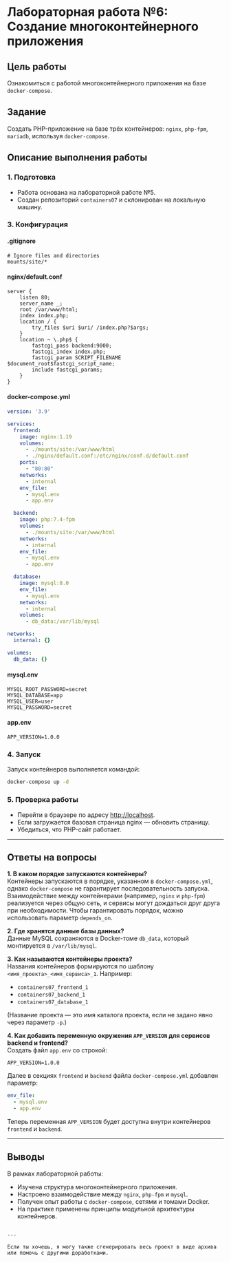 # Лабораторная работа №6: Создание многоконтейнерного приложения

## Цель работы
Ознакомиться с работой многоконтейнерного приложения на базе `docker-compose`.

## Задание
Создать PHP-приложение на базе трёх контейнеров: `nginx`, `php-fpm`, `mariadb`, используя `docker-compose`.

## Описание выполнения работы

### 1. Подготовка
- Работа основана на лабораторной работе №5.
- Создан репозиторий `containers07` и склонирован на локальную машину.

### 3. Конфигурация

#### .gitignore
```gitignore
# Ignore files and directories
mounts/site/*
```

#### nginx/default.conf
```nginx
server {
    listen 80;
    server_name _;
    root /var/www/html;
    index index.php;
    location / {
        try_files $uri $uri/ /index.php?$args;
    }
    location ~ \.php$ {
        fastcgi_pass backend:9000;
        fastcgi_index index.php;
        fastcgi_param SCRIPT_FILENAME $document_root$fastcgi_script_name;
        include fastcgi_params;
    }
}
```

#### docker-compose.yml
```yaml
version: '3.9'

services:
  frontend:
    image: nginx:1.19
    volumes:
      - ./mounts/site:/var/www/html
      - ./nginx/default.conf:/etc/nginx/conf.d/default.conf
    ports:
      - "80:80"
    networks:
      - internal
    env_file:
      - mysql.env
      - app.env

  backend:
    image: php:7.4-fpm
    volumes:
      - ./mounts/site:/var/www/html
    networks:
      - internal
    env_file:
      - mysql.env
      - app.env

  database:
    image: mysql:8.0
    env_file:
      - mysql.env
    networks:
      - internal
    volumes:
      - db_data:/var/lib/mysql

networks:
  internal: {}

volumes:
  db_data: {}
```

#### mysql.env
```env
MYSQL_ROOT_PASSWORD=secret
MYSQL_DATABASE=app
MYSQL_USER=user
MYSQL_PASSWORD=secret
```

#### app.env
```env
APP_VERSION=1.0.0
```

### 4. Запуск
Запуск контейнеров выполняется командой:
```bash
docker-compose up -d
```

### 5. Проверка работы
- Перейти в браузере по адресу [http://localhost](http://localhost).
- Если загружается базовая страница nginx — обновить страницу.
- Убедиться, что PHP-сайт работает.

---

## Ответы на вопросы

**1. В каком порядке запускаются контейнеры?**  
Контейнеры запускаются в порядке, указанном в `docker-compose.yml`, однако `docker-compose` не гарантирует последовательность запуска. Взаимодействие между контейнерами (например, `nginx` и `php-fpm`) реализуется через общую сеть, и сервисы могут дождаться друг друга при необходимости. Чтобы гарантировать порядок, можно использовать параметр `depends_on`.

**2. Где хранятся данные базы данных?**  
Данные MySQL сохраняются в Docker-томе `db_data`, который монтируется в `/var/lib/mysql`.

**3. Как называются контейнеры проекта?**  
Названия контейнеров формируются по шаблону `<имя_проекта>_<имя_сервиса>_1`. Например:
- `containers07_frontend_1`
- `containers07_backend_1`
- `containers07_database_1`

(Название проекта — это имя каталога проекта, если не задано явно через параметр `-p`.)

**4. Как добавить переменную окружения `APP_VERSION` для сервисов backend и frontend?**  
Создать файл `app.env` со строкой:
```env
APP_VERSION=1.0.0
```
Далее в секциях `frontend` и `backend` файла `docker-compose.yml` добавлен параметр:
```yaml
env_file:
  - mysql.env
  - app.env
```
Теперь переменная `APP_VERSION` будет доступна внутри контейнеров `frontend` и `backend`.

---

## Выводы
В рамках лабораторной работы:
- Изучена структура многоконтейнерного приложения.
- Настроено взаимодействие между `nginx`, `php-fpm` и `mysql`.
- Получен опыт работы с `docker-compose`, сетями и томами Docker.
- На практике применены принципы модульной архитектуры контейнеров.
```

---

Если ты хочешь, я могу также сгенерировать весь проект в виде архива или помочь с другими доработками.
